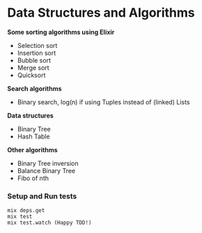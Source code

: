 # Data Structures and Algorithms

**Some sorting algorithms using Elixir**

* Selection sort
* Insertion sort
* Bubble sort
* Merge sort
* Quicksort

**Search algorithms**
* Binary search, log(n) if using Tuples instead of (linked) Lists

**Data structures**
* Binary Tree
* Hash Table

**Other algorithms**
* Binary Tree inversion
* Balance Binary Tree
* Fibo of nth

### Setup and Run tests
	mix deps.get
	mix test
	mix test.watch (Happy TDD!)

